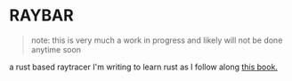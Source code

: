 # RAYBAR

>note: this is very much a work in progress and likely will not be done anytime soon

a rust based raytracer I'm writing to learn rust as I follow along [this book.](https://pragprog.com/book/jbtracer/the-ray-tracer-challenge)